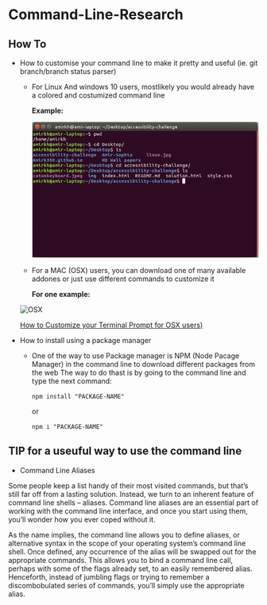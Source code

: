 # Command-Line-Research

## How To
+ How to customise your command line to make it pretty and useful (ie. git branch/branch status parser)

     + For Linux And windows 10 users, mostlikely you would already have a colored and costumized command line

       **Example:**

       ![linux](https://github.com/Amirk390/Command-Line-Research/blob/master/linux.jpg)
      
     + For a MAC (OSX) users, you can download one of many available addones or just use different commands to customize it
       
       **For one example:**
     
     ![OSX](http://cdn.osxdaily.com/wp-content/uploads/2006/12/custom-terminal-prompt-mac-610x229.jpg)
     
     [How to Customize your Terminal Prompt for OSX users)](http://osxdaily.com/2006/12/11/how-to-customize-your-terminal-prompt/)
  
+ How to install using a package manager

  + One of the way to use Package manager is NPM (Node Pacage Manager) in the command line to download different packages from the web
    The way to do thast is by going to the command line and type the next command: 
    
        npm install "PACKAGE-NAME"

     or    

        npm i "PACKAGE-NAME"


##
## TIP for a useuful way to use the command line
 + Command Line Aliases

Some people keep a list handy of their most visited commands, but that’s still far off from a lasting solution. Instead, we turn to an inherent feature of command line shells – aliases. Command line aliases are an essential part of working with the command line interface, and once you start using them, you’ll wonder how you ever coped without it.

As the name implies, the command line allows you to define aliases, or alternative syntax in the scope of your operating system’s command line shell. Once defined, any occurrence of the alias will be swapped out for the appropriate commands. This allows you to bind a command line call, perhaps with some of the flags already set, to an easily remembered alias. Henceforth, instead of jumbling flags or trying to remember a discombobulated series of commands, you’ll simply use the appropriate alias.
